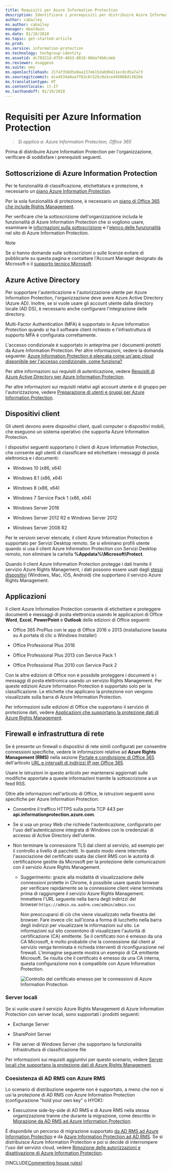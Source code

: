 ```yaml
---
title: Requisiti per Azure Information Protection
description: Identificare i prerequisiti per distribuire Azure Information Protection per l'organizzazione.
author: cabailey
ms.author: cabailey
manager: mbaldwin
ms.date: 01/18/2018
ms.topic: get-started-article
ms.prod: 
ms.service: information-protection
ms.technology: techgroup-identity
ms.assetid: dc78321d-d759-4653-8818-80da74b6cdeb
ms.reviewer: esaggese
ms.suite: ems
ms.openlocfilehash: 21faf358d5e0aa137e615dab9b411ecdcd5a7a73
ms.sourcegitcommit: dca4534a0aa7f63c0c525c9a3ce445088d1362bb
ms.translationtype: HT
ms.contentlocale: it-IT
ms.lasthandoff: 01/19/2018
---
```

# <a name="requirements-for-azure-information-protection"></a>Requisiti per Azure Information Protection

>*Si applica a: Azure Information Protection, Office 365*

Prima di distribuire Azure Information Protection per l'organizzazione, verificare di soddisfare i prerequisiti seguenti. 

## <a name="subscription-for-azure-information-protection"></a>Sottoscrizione di Azure Information Protection

Per le funzionalità di classificazione, etichettatura e protezione, è necessario un [piano Azure Information Protection](https://www.microsoft.com/cloud-platform/azure-information-protection-pricing). 

Per la sola funzionalità di protezione, è necessario un [piano di Office 365 che include Rights Management](http://download.microsoft.com/download/E/C/F/ECF42E71-4EC0-48FF-AA00-577AC14D5B5C/Azure_Information_Protection_licensing_datasheet_EN-US.pdf).

Per verificare che la sottoscrizione dell'organizzazione includa le funzionalità di Azure Information Protection che si vogliono usare, esaminare le [informazioni sulla sottoscrizione](https://www.microsoft.com/cloud-platform/azure-information-protection-pricing) e l'[elenco delle funzionalità](https://www.microsoft.com/cloud-platform/azure-information-protection-features) nel sito di Azure Information Protection.

> [!NOTE]
> Se si hanno domande sulle sottoscrizioni o sulle licenze evitare di pubblicarle su questa pagina e contattare l'Account Manager designato da Microsoft o il [supporto tecnico Microsoft](information-support.md#to-contact-microsoft-support).

## <a name="azure-active-directory"></a>Azure Active Directory

Per supportare l'autenticazione e l'autorizzazione utente per Azure Information Protection, l'organizzazione deve avere Azure Active Directory (Azure AD). Inoltre, se si vuole usare gli account utente dalla directory locale (AD DS), è necessario anche configurare l'integrazione delle directory.

Multi-Factor Authentication (MFA) è supportato in Azure Information Protection quando si ha il software client richiesto e l'infrastruttura di supporto MFA è configurata correttamente.

L'accesso condizionale è supportato in anteprima per i documenti protetti da Azure Information Protection. Per altre informazioni, vedere la domanda seguente: [Azure Information Protection è elencata come un'app cloud disponibile per l'accesso condizionale, come funziona?](faqs.md#i-see-azure-information-protection-is-listed-as-an-available-cloud-app-for-conditional-accesshow-does-this-work)

Per altre informazioni sui requisiti di autenticazione, vedere [Requisiti di Azure Active Directory per Azure Information Protection](requirements-azure-ad.md). 

Per altre informazioni sui requisiti relativi agli account utente e di gruppo per l'autorizzazione, vedere [Preparazione di utenti e gruppi per Azure Information Protection](../plan-design/prepare.md).

## <a name="client-devices"></a>Dispositivi client

Gli utenti devono avere dispositivi client, quali computer o dispositivi mobili, che eseguono un sistema operativo che supporta Azure Information Protection.

I dispositivi seguenti supportano il client di Azure Information Protection, che consente agli utenti di classificare ed etichettare i messaggi di posta elettronica e i documenti:

- Windows 10 (x86, x64)

- Windows 8.1 (x86, x64)

- Windows 8 (x86, x64)

- Windows 7 Service Pack 1 (x86, x64)

- Windows Server 2016 

- Windows Server 2012 R2 e Windows Server 2012

- Windows Server 2008 R2 

Per le versioni server elencate, il client Azure Information Protection è supportato per Servizi Desktop remoto. Se si eliminano profili utente quando si usa il client Azure Information Protection con Servizi Desktop remoto, non eliminare la cartella **%Appdata%\Microsoft\Protect**.

Quando il client Azure Information Protection protegge i dati tramite il servizio Azure Rights Management, i dati possono essere usati dagli [stessi dispositivi](requirements-client-devices.md) (Windows, Mac, iOS, Android) che supportano il servizio Azure Rights Management.

## <a name="applications"></a>Applicazioni

Il client Azure Information Protection consente di etichettare e proteggere documenti e messaggi di posta elettronica usando le applicazioni di Office **Word**, **Excel**, **PowerPoint** e **Outlook** delle edizioni di Office seguenti:

- Office 365 ProPlus con le app di Office 2016 o 2013 (installazione basata su A portata di clic o Windows Installer)

- Office Professional Plus 2016

- Office Professional Plus 2013 con Service Pack 1

- Office Professional Plus 2010 con Service Pack 2

Con le altre edizioni di Office non è possibile proteggere i documenti e i messaggi di posta elettronica usando un servizio Rights Management. Per queste edizioni Azure Information Protection è supportato solo per la classificazione. Le etichette che applicano la protezione non vengono visualizzate sulla barra di Azure Information Protection. 

Per informazioni sulle edizioni di Office che supportano il servizio di protezione dati, vedere [Applicazioni che supportano la protezione dati di Azure Rights Management](requirements-applications.md).

## <a name="firewalls-and-network-infrastructure"></a>Firewall e infrastruttura di rete

Se è presente un firewall o dispositivi di rete simili configurati per consentire connessioni specifiche, vedere le informazioni relative ad **Azure Rights Management (RMS)** nella sezione [Portale e condivisione di Office 365](https://support.office.com/en-us/article/Office-365-URLs-and-IP-address-ranges-8548a211-3fe7-47cb-abb1-355ea5aa88a2?ui=en-US&rs=en-US&ad=US#bkmk_portal-identity) dell'articolo [URL e intervalli di indirizzi IP per Office 365](https://support.office.com/en-US/article/Office-365-URLs-and-IP-address-ranges-8548a211-3fe7-47cb-abb1-355ea5aa88a2).

Usare le istruzioni in questo articolo per mantenersi aggiornati sulle modifiche apportate a queste informazioni tramite la sottoscrizione a un feed RSS.

Oltre alle informazioni nell'articolo di Office, le istruzioni seguenti sono specifiche per Azure Information Protection:

- Consentire il traffico HTTPS sulla porta TCP 443 per **api.informationprotection.azure.com**.

- Se si usa un proxy Web che richiede l'autenticazione, configurarlo per l'uso dell'autenticazione integrata di Windows con le credenziali di accesso di Active Directory dell'utente.

- Non terminare la connessione TLS dal client al servizio, ad esempio per il controllo a livello di pacchetti. In questo modo viene interrotta l'associazione del certificato usata dai client RMS con le autorità di certificazione gestite da Microsoft per la protezione delle comunicazioni con il servizio Azure Rights Management.
    
    - Suggerimento: grazie alla modalità di visualizzazione delle connessioni protette in Chrome, è possibile usare questo browser per verificare rapidamente se la connessione client viene terminata prima di raggiungere il servizio Azure Rights Management. Immettere l'URL seguente nella barra degli indirizzi del browser:`https://admin.na.aadrm.com/admin/admin.svc` 
    
        Non preoccuparsi di ciò che viene visualizzato nella finestra del browser. Fare invece clic sull'icona a forma di lucchetto nella barra degli indirizzi per visualizzare le informazioni sul sito. Le informazioni sul sito consentono di visualizzare l'autorità di certificazione (CA) emittente. Se il certificato non è emesso da una CA Microsoft, è molto probabile che la connessione dal client al servizio venga terminata e richieda interventi di riconfigurazione nel firewall. L'immagine seguente mostra un esempio di CA emittente Microsoft. Se risulta che il certificato è emesso da una CA interna, questa configurazione non è compatibile con Azure Information Protection.
        
        ![Controllo del certificato emesso per le connessioni di Azure Information Protection](../media/certificate-checking.png)

### <a name="on-premises-servers"></a>Server locali

Se si vuole usare il servizio Azure Rights Management di Azure Information Protection con server locali, sono supportati i prodotti seguenti:

- Exchange Server

- SharePoint Server

- File server di Windows Server che supportano la funzionalità Infrastruttura di classificazione file

Per informazioni sui requisiti aggiuntivi per questo scenario, vedere [Server locali che supportano la protezione dati di Azure Rights Management](requirements-servers.md).

### <a name="coexistence-of-ad-rms-with-azure-rms"></a>Coesistenza di AD RMS con Azure RMS

Lo scenario di distribuzione seguente non è supportato, a meno che non si usi la protezione di AD RMS con Azure Information Protection (configurazione "hold your own key" o HYOK):

- Esecuzione side-by-side di AD RMS e di Azure RMS nella stessa organizzazione tranne che durante la migrazione, come descritto in [Migrazione da AD RMS ad Azure Information Protection](../plan-design/migrate-from-ad-rms-to-azure-rms.md).

È disponibile un percorso di migrazione supportato [da AD RMS ad Azure Information Protection](http://technet.microsoft.com/library/Dn858447.aspx) e da [Azure Information Protection ad AD RMS](/powershell/module/aadrm/Set-AadrmMigrationUrl). Se si distribuisce Azure Information Protection e poi si decide di interrompere l'uso del servizio cloud, vedere [Rimozione delle autorizzazioni e disattivazione di Azure Information Protection](../deploy-use/decommission-deactivate.md).

[!INCLUDE[Commenting house rules](../includes/houserules.md)]


